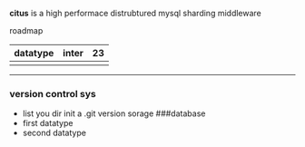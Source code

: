 **citus** is a high performace distrubtured mysql sharding middleware

roadmap

| datatype | inter | 23   |
| -------- | ----- | ---- |
|          |       |      |

----

### version control sys

- list you dir init a .git version sorage
###database
- first datatype
- second datatype

